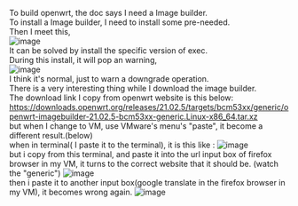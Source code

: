 To build openwrt, the doc says I need a Image builder.  
To install a Image builder, I need to install some pre-needed.  
Then I meet this,  
![image](https://user-images.githubusercontent.com/50364332/206227606-424be2e1-6793-4898-86ce-ca7fffa6f84e.png)  
It can be solved by install the specific version of exec.  
During this install, it will pop an warning,  
![image](https://user-images.githubusercontent.com/50364332/206228268-ab6bce3b-6880-469a-a614-6386c9fba2ba.png)  
I think it's normal, just to warn a downgrade operation.  
There is a very interesting thing while I download the image builder.  
The download link I copy from openwrt website is this below:  
https://downloads.openwrt.org/releases/21.02.5/targets/bcm53xx/generic/openwrt-imagebuilder-21.02.5-bcm53xx-generic.Linux-x86_64.tar.xz  
but when I change to VM, use VMware's menu's "paste", it become a different result.(below)  
when in terminal( I paste it to the terminal), it is this like : ![image](https://user-images.githubusercontent.com/50364332/206231024-36bcbf56-e275-48a0-9fa9-df2516e2d476.png)  
but i copy from this terminal, and paste it into the url input box of firefox browser in my VM, it turns to the correct website that it should be. (watch the "generic") ![image](https://user-images.githubusercontent.com/50364332/206231585-e96b2c1a-c48f-4f7f-a5fa-514a2d43828a.png)  
then i paste it to another input box(google translate in the firefox browser in my VM), it becomes wrong again. ![image](https://user-images.githubusercontent.com/50364332/206232085-df55ef93-5a96-404d-8afd-bf7e856b8115.png)


